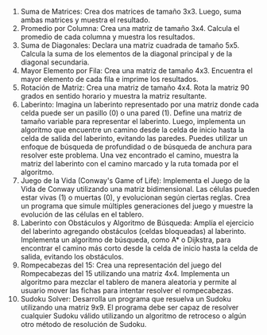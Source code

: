 1. Suma de Matrices:
Crea dos matrices de tamaño 3x3. Luego, suma ambas matrices y muestra el resultado.
2. Promedio por Columna:
Crea una matriz de tamaño 3x4. Calcula el promedio de cada columna y muestra los
resultados.
3. Suma de Diagonales:
Declara una matriz cuadrada de tamaño 5x5. Calcula la suma de los elementos de la
diagonal principal y de la diagonal secundaria.
4. Mayor Elemento por Fila:
Crea una matriz de tamaño 4x3. Encuentra el mayor elemento de cada fila e imprime los
resultados.
5. Rotación de Matriz:
Crea una matriz de tamaño 4x4. Rota la matriz 90 grados en sentido horario y muestra la
matriz resultante.
11. Laberinto:
Imagina un laberinto representado por una matriz donde cada celda puede ser un pasillo
(0) o una pared (1). Define una matriz de tamaño variable para representar el laberinto.
Luego, implementa un algoritmo que encuentre un camino desde la celda de inicio hasta la
celda de salida del laberinto, evitando las paredes. Puedes utilizar un enfoque de búsqueda
de profundidad o de búsqueda de anchura para resolver este problema. Una vez
encontrado el camino, muestra la matriz del laberinto con el camino marcado y la ruta
tomada por el algoritmo.
12. Juego de la Vida (Conway's Game of Life):
Implementa el Juego de la Vida de Conway utilizando una matriz bidimensional. Las células
pueden estar vivas (1) o muertas (0), y evolucionan según ciertas reglas. Crea un programa
que simule múltiples generaciones del juego y muestre la evolución de las células en el
tablero.
13. Laberinto con Obstáculos y Algoritmo de Búsqueda:
Amplía el ejercicio del laberinto agregando obstáculos (celdas bloqueadas) al laberinto.
Implementa un algoritmo de búsqueda, como A* o Dijkstra, para encontrar el camino más
corto desde la celda de inicio hasta la celda de salida, evitando los obstáculos.
14. Rompecabezas del 15:
Crea una representación del juego del Rompecabezas del 15 utilizando una matriz 4x4.
Implementa un algoritmo para mezclar el tablero de manera aleatoria y permite al usuario
mover las fichas para intentar resolver el rompecabezas.
15. Sudoku Solver:
Desarrolla un programa que resuelva un Sudoku utilizando una matriz 9x9. El programa
debe ser capaz de resolver cualquier Sudoku válido utilizando un algoritmo de retroceso o
algún otro método de resolución de Sudoku.